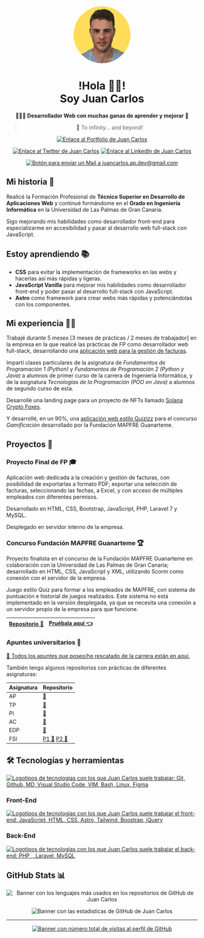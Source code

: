 <div align="center">

<img src="./jcap_dev_bg-yellow.png" alt="Juan Carlos Acosta Perabá Logo con Fondo Amarillo" width="150px" style="border-radius: 100%">

<h1>!Hola 👋🏼!<br />Soy Juan Carlos</h1>

**👨🏼‍💻 Desarrollador Web con muchas ganas de aprender y mejorar 💛**

> 🚀 To infinity... and beyond!

[![Enlace al Portfolio de Juan Carlos](https://img.shields.io/badge/-Portfolio-%23FFDD58?style=for-the-badge)](https://juancarlosacostaperaba.github.io)

[![Enlace al Twitter de Juan Carlos](https://img.shields.io/badge/Twitter-000000?style=for-the-badge&logo=x&logoColor=white)](https://twitter.com/jcap_dev)
[![Enlace al LinkedIn de Juan Carlos](https://img.shields.io/badge/LinkedIn-0077B5?style=for-the-badge&logo=linkedin&logoColor=white)](https://www.linkedin.com/in/juancarlosacostaperaba/)

[![Botón para enviar un Mail a juancarlos.ap.dev@gmail.com](https://img.shields.io/badge/Gmail-D14836?style=for-the-badge&logo=gmail&logoColor=white)](mailto:juancarlos.ap.dev@gmail.com)

</div>

## Mi historia 📖

Realicé la Formación Profesional de **Técnico Superior en Desarrollo de Aplicaciones Web** y continué formándome en el **Grado en Ingeniería Informática** en la Universidad de Las Palmas de Gran Canaria.

Sigo mejorando mis habilidades como desarrollador front-end para especializarme en accesibilidad y pasar al desarrollo web full-stack con JavaScript.

## Estoy aprendiendo 📚

- **CSS** para evitar la implementación de frameworks en las webs y hacerlas así más rápidas y ligeras.
- **JavaScript Vanilla** para mejorar mis habilidades como desarrollador front-end y poder pasar al desarrollo full-stack con JavaScript.
- **Astro** como framework para crear webs más rápidas y potenciándolas con los componentes.

## Mi experiencia 👨‍💻

Trabajé durante 5 meses [3 meses de prácticas / 2 meses de trabajador] en la empresa en la que realicé las prácticas de FP como desarrollador web full-stack, desarrollando una [aplicación web para la gestión de facturas](#proyecto-final-de-fp).

Impartí clases particulares de la asignatura de _Fundamentos de Programación 1 (Python)_ y _Fundamentos de Programación 2 (Python y Java)_ a alumnos de primer curso de la carrera de Ingeniería Informática, y de la asignatura _Tecnologías de la Programación (POO en Java)_ a alumnos de segundo curso de esta.

Desarrollé una landing page para un proyecto de NFTs llamado [Solana Crypto Foxes](https://twitter.com/SolCryptoFoxes_).

Y desarrollé, en un 90%, una [aplicación web estilo Quizizz](#concurso-fundación-mapfre-guanarteme) para el concurso _Gamificación_ desarrollado por la Fundación MAPFRE Guanarteme.

## Proyectos 📁

### Proyecto Final de FP 🎓

Aplicación web dedicada a la creación y gestión de facturas, con posibilidad de exportarlas a formato PDF; exportar una selección de facturas, seleccionando las fechas, a Excel, y con acceso de múltiples empleados con diferentes permisos.

Desarrollado en HTML, CSS, Bootstrap, JavaScript, PHP, Laravel 7 y MySQL.

Desplegado en servidor interno de la empresa.

### Concurso Fundación MAPFRE Guanarteme 🏆

Proyecto finalista en el concurso de la Fundación MAPFRE Guanarteme en colaboración con la Universidad de Las Palmas de Gran Canaria; desarrollado en HTML, CSS, JavaScript y XML, utilizando Scorm como conexión con el servidor de la empresa.

Juego estilo Quiz para formar a los empleados de MAPFRE, con sistema de puntuación e historial de juegos realizados. Este sistema no está implementado en la versión desplegada, ya que se necesita una conexión a un servidor propio de la empresa para que funcione.

| [Repositorio 🐙](https://github.com/JIVANU-Inc/gamificacion) | [Pruébala aquí 👈](https://jivanu-inc.github.io/gamificacion/#inicio) |
| ------------------------------------------------------------ | --------------------------------------------------------------------- |

### Apuntes universitarios 📔

[🔗 Todos los apuntes que poseo/he rescatado de la carrera están en aquí.](https://jcap-dev.notion.site/Bears-Notes-3a357a4c171447e0a202c1933c0f5b54)

También tengo algunos repositorios con prácticas de diferentes asignaturas:

| Asignatura | Repositorio |
| ---------- | ----------- |
| AP | [🐙](https://github.com/JuanCarlosAcostaPeraba/ap-practicas?tab=readme-ov-file#algoritmos-y-programaci%C3%B3n) |
| TP | [🐙](https://github.com/JuanCarlosAcostaPeraba/tp-practicas#tecnolog%C3%ADas-de-programaci%C3%B3n) |
| PI | [🐙](https://github.com/JuanCarlosAcostaPeraba/pi-practicas?tab=readme-ov-file#perif%C3%A9ricos-e-interfaces) |
| AC | [🐙](https://github.com/JuanCarlosAcostaPeraba/mul-matrices-paralelo?tab=readme-ov-file#programaci%C3%B3n-paralela-de-la-multiplicaci%C3%B3n-de-matrices) |
| EDP | [🐙](https://github.com/JuanCarlosAcostaPeraba/edp-practicas?tab=readme-ov-file#estructuras-de-datos-y-programaci%C3%B3n) |
| FSI | [P1 🐙](https://github.com/JuanCarlosAcostaPeraba/fsi-pract-1?tab=readme-ov-file#algoritmo-de-b%C3%BAsqueda) [P2 🐙](https://github.com/JuanCarlosAcostaPeraba/fsi-pract-2?tab=readme-ov-file#redes-neuronales)|

## 🛠️ Tecnologías y herramientas

[![Logotipos de tecnologías con los que Juan Carlos suele trabajar: Git, Github, MD, Visual Studio Code, VIM, Bash, Linux, Figma](https://skillicons.dev/icons?i=git,github,md,vscode,vim,bash,linux,figma)](https://skillicons.dev)

### Front-End

[![Logotipos de tecnologías con los que Juan Carlos suele trabajar el front-end: JavaScript, HTML, CSS, Astro, Tailwind, Boostrap, jQuery](https://skillicons.dev/icons?i=js,html,css,astro,tailwind,bootstrap,jquery)](https://skillicons.dev)

### Back-End

[![Logotipos de tecnologías con los que Juan Carlos suele trabajar el back-end: PHP, , Laravel, MySQL](https://skillicons.dev/icons?i=php,laravel,mysql)](https://skillicons.dev)

## GitHub Stats 📊

<div align="center">

![Banner con los lenguajes más usados en los repositorios de GitHub de Juan Carlos](https://github-readme-stats.vercel.app/api/top-langs/?username=JuanCarlosAcostaPeraba&layout=compact&theme=swift)

![Banner con las estadísticas de GitHub de Juan Carlos](https://github-readme-stats.vercel.app/api?username=JuanCarlosAcostaPeraba&show_icons=true&theme=swift&include_all_commits=false&count_private=true&custom_title=GitHub%20Stats)

</div>

---

<div align="center">

[![Banner con número total de visitas al perfil de GitHub](https://api.visitorbadge.io/api/visitors?path=https%3A%2F%2Fgithub.com%2FJuanCarlosAcostaPeraba%2F&label=%E2%9D%A4%EF%B8%8F%20Gracias%20por%20ser%20la%20visita%20n%C2%BA&countColor=%23ffdd58)](https://visitorbadge.io/status?path=https%3A%2F%2Fgithub.com%2FJuanCarlosAcostaPeraba%2F)

</div>
